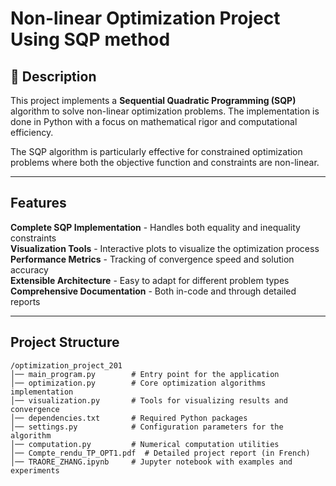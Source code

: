 # Non-linear Optimization Project Using SQP method

## 📌 Description
This project implements a **Sequential Quadratic Programming (SQP)** algorithm to solve non-linear optimization problems. The implementation is done in Python with a focus on mathematical rigor and computational efficiency.

The SQP algorithm is particularly effective for constrained optimization problems where both the objective function and constraints are non-linear.

---

## Features
**Complete SQP Implementation** - Handles both equality and inequality constraints  
**Visualization Tools** - Interactive plots to visualize the optimization process  
**Performance Metrics** - Tracking of convergence speed and solution accuracy  
**Extensible Architecture** - Easy to adapt for different problem types  
**Comprehensive Documentation** - Both in-code and through detailed reports  

---

## Project Structure
```
/optimization_project_201
│── main_program.py        # Entry point for the application
│── optimization.py        # Core optimization algorithms implementation
│── visualization.py       # Tools for visualizing results and convergence
│── dependencies.txt       # Required Python packages
│── settings.py            # Configuration parameters for the algorithm
│── computation.py         # Numerical computation utilities
│── Compte_rendu_TP_OPT1.pdf  # Detailed project report (in French)
│── TRAORE_ZHANG.ipynb     # Jupyter notebook with examples and experiments
```
